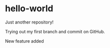 # hello-world
Just another repository!

Trying out my first branch and commit on GitHub.

New feature added
